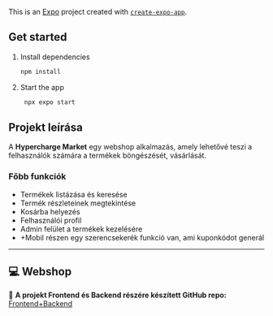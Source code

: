 

This is an [Expo](https://expo.dev) project created with [`create-expo-app`](https://www.npmjs.com/package/create-expo-app).

## Get started

1. Install dependencies

   ```bash
   npm install
   ```

2. Start the app

   ```bash
    npx expo start
   ```

## Projekt leírása

A **Hypercharge Market** egy webshop alkalmazás, amely lehetővé teszi a felhasználók számára a termékek böngészését, vásárlását.

### Főbb funkciók

- Termékek listázása és keresése
- Termék részleteinek megtekintése
- Kosárba helyezés
- Felhasználói profil
- Admin felület a termékek kezelésére
- +Mobil részen egy szerencsekerék funkció van, ami kuponkódot generál

---
## 💻 Webshop 

🔗 **A projekt Frontend és Backend részére készített GitHub repo:** [Frontend+Backend](https://github.com/Moha0170/vizsgaremek2025)
